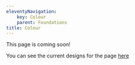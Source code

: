 ```yaml
---
eleventyNavigation:
    key: Colour
    parent: Foundations
title: Colour
---
```


This page is coming soon!

You can see the current designs for the page [here](https://www.figma.com/file/KND7Higqcvksz7WkXRKLHm/Microsite?node-id=885%3A43192)
